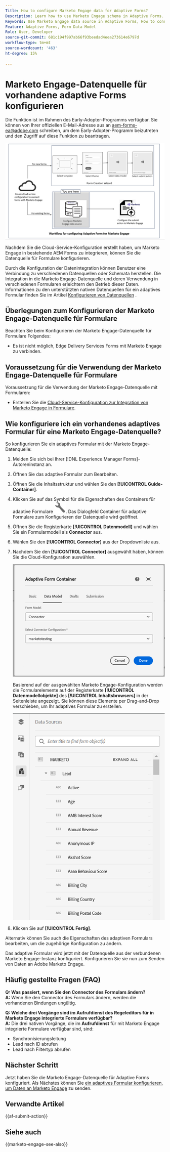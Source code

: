 ```yaml
---
Title: How to configure Marketo Engage data for Adaptive Forms?
Description: Learn how to use Marketo Engage schema in Adaptive Forms.
Keywords: Use Marketo Engage data source in Adaptive Forms, How to connect a Marketo instance data source with form? , Connect a form to Marketo.
Feature: Adaptive Forms, Form Data Model
Role: User, Developer
source-git-commit: 681c194f997ab66f93beedad4eea273614e6797d
workflow-type: tm+mt
source-wordcount: '463'
ht-degree: 15%

---
```



# Marketo Engage-Datenquelle für vorhandene adaptive Forms konfigurieren

<span class="preview"> Die Funktion ist im Rahmen des Early-Adopter-Programms verfügbar. Sie können von Ihrer offiziellen E-Mail-Adresse aus an aem-forms-ea@adobe.com schreiben, um dem Early-Adopter-Programm beizutreten und den Zugriff auf diese Funktion zu beantragen. </span>

![Arbeitsablauf](/help/forms/assets/workflow-marketo-2.png)

Nachdem Sie die Cloud-Service-Konfiguration erstellt haben, um Marketo Engage in bestehende AEM Forms zu integrieren, können Sie die Datenquelle für Formulare konfigurieren.

Durch die Konfiguration der Datenintegration können Benutzer eine Verbindung zu verschiedenen Datenquellen oder Schemata herstellen. Die Integration in die Marketo Engage-Datenquelle und deren Verwendung in verschiedenen Formularen erleichtern den Betrieb dieser Daten. Informationen zu den unterstützten nativen Datenquellen für ein adaptives Formular finden Sie im Artikel [Konfigurieren von Datenquellen](/help/forms/configure-data-sources.md) .

## Überlegungen zum Konfigurieren der Marketo Engage-Datenquelle für Formulare

Beachten Sie beim Konfigurieren der Marketo Engage-Datenquelle für Formulare Folgendes:

* Es ist nicht möglich, Edge Delivery Services Forms mit Marketo Engage zu verbinden.

## Voraussetzung für die Verwendung der Marketo Engage-Datenquelle für Formulare

Voraussetzung für die Verwendung der Marketo Engage-Datenquelle mit Formularen:

* Erstellen Sie die [Cloud-Service-Konfiguration zur Integration von Marketo Engage in Formulare](/help/forms/integrate-form-to-marketo-engage.md).

## Wie konfiguriere ich ein vorhandenes adaptives Formular für eine Marketo Engage-Datenquelle?

So konfigurieren Sie ein adaptives Formular mit der Marketo Engage-Datenquelle:
1. Melden Sie sich bei Ihrer [!DNL Experience Manager Forms]-Autoreninstanz an. 

1. Öffnen Sie das adaptive Formular zum Bearbeiten.
1. Öffnen Sie die Inhaltsstruktur und wählen Sie den **[!UICONTROL Guide-Container]**.
1. Klicken Sie auf das Symbol für die Eigenschaften des Containers für adaptive Formulare ![Eigenschaften des Containers für adaptive Formulare](/help/forms/assets/configure-icon.svg). Das Dialogfeld Container für adaptive Formulare zum Konfigurieren der Datenquelle wird geöffnet.
1. Öffnen Sie die Registerkarte **[!UICONTROL Datenmodell]** und wählen Sie ein Formularmodell als **Connector** aus.
1. Wählen Sie den **[!UICONTROL Connector]** aus der Dropdownliste aus.

1. Nachdem Sie den **[!UICONTROL Connector]** ausgewählt haben, können Sie die Cloud-Konfiguration auswählen.

   ![Marketo Connector auswählen](/help/forms/assets/select-marketo-connector.png)

   Basierend auf der ausgewählten Marketo Engage-Konfiguration werden die Formularelemente auf der Registerkarte **[!UICONTROL Datenmodellobjekte]** des **[!UICONTROL Inhaltsbrowsers]** in der Seitenleiste angezeigt. Sie können diese Elemente per Drag-and-Drop verschieben, um Ihr adaptives Formular zu erstellen.

   ![Marketo Data Source](/help/forms/assets/marketo-engage-data-source.png)

1. Klicken Sie auf **[!UICONTROL Fertig]**.

Alternativ können Sie auch die Eigenschaften des adaptiven Formulars bearbeiten, um die zugehörige Konfiguration zu ändern.

Das adaptive Formular wird jetzt mit der Datenquelle aus der verbundenen Marketo Engage-Instanz konfiguriert. Konfigurieren Sie sie nun zum Senden von Daten an Adobe Marketo Engage.

## Häufig gestellte Fragen (FAQ)

**Q: Was passiert, wenn Sie den Connector des Formulars ändern?**\
**A:** Wenn Sie den Connector des Formulars ändern, werden die vorhandenen Bindungen ungültig.

**Q: Welche drei Vorgänge sind im Aufrufdienst des Regeleditors für in Marketo Engage integrierte Formulare verfügbar?**\
**A:** Die drei nativen Vorgänge, die im **Aufrufdienst** für mit Marketo Engage integrierte Formulare verfügbar sind, sind:
* Synchronisierungsleitung
* Lead nach ID abrufen
* Lead nach Filtertyp abrufen

## Nächster Schritt

Jetzt haben Sie die Marketo Engage-Datenquelle für Adaptive Forms konfiguriert. Als Nächstes können Sie [ein adaptives Formular konfigurieren, um Daten an Marketo Engage](/help/forms/submit-adaptive-form-to-marketo-engage.md) zu senden.

## Verwandte Artikel

{{af-submit-action}}

## Siehe auch

{{marketo-engage-see-also}}


